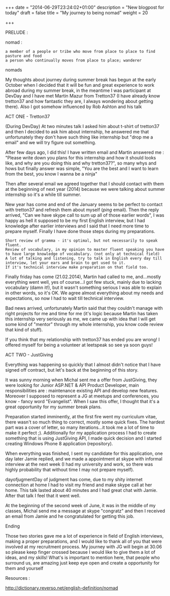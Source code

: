 +++
date = "2014-06-29T23:24:02+01:00"
description = "New blogpost for today"
draft = false
title = "My journey to being nomad"
weight = 20

+++

PRELUDE :

nomad :

    a member of a people or tribe who move from place to place to find pasture and food
    a person who continually moves from place to place; wanderer

nomads


My thoughts about journey during summer break has begun at the early October when I decided that it will be fun and great experience to work abroad during my summer break, in the meantime I was participant at DevDay and I have met Martin Mazur from Tretton37 (I have already know tretton37 and how fantastic they are, I always wondering about getting there). Also I got somehow influenced by Rob Ashton and his talk

ACT ONE - Tretton37

(During DevDay) At two minutes talk I asked him about t-shirt of tretton37 and then I decided to ask him about internship, he answered me that unfortunately they don't have such thing like internship but "drop me a email" and we will try figure out something.

After few days ago, I did this! I have written email and Martin answered me : "Please write down you plans for this internship and how it should looks like, and why are you doing this and why tretton37?", so many whys and hows but finally answer was simple, "You are the best and I want to learn from the best, you know I wanna be a ninja"

Then after several email we agreed together that I should contact with them at the beginning of next year (2014) because we were talking about summer internship so it's a while till summer.

New year has come and end of the January seems to be perfect to contact with tretton37 and refresh them about myself (*ping* email). Then the reply arrived, "Can we have skype call to sum up all of those earlier words", I was happy as hell it supposed to be my first English interview, but I had knowledge after earlier interviews and I said that I need more time to prepare myself. Finally I have done those steps during my preparations.

    Short review of gramma - it's optimal, but not necessarily to speak fluent. 
    Review of vocabulary, in my opinion to master fluent speaking you have to have large knowledge of vocabulary. (not only at technical field)
    A lot of talking and listening, try to talk in English every day till interview, let your ears and brain to get used to it.
    If it's technical interview make preparation on that field too.

Finally friday has come (21.02.2014), Martin had called to me, and...mostly everything went well, yes of course...I got few stuck, mainly due to lacking vocabulary (damn it!), but it wasn't something serious I was able to explain in other words, so it's OK. We agree almost everything about my needs and expectations, so now I had to wait till technical interview.

Bad news arrived, unfortunately Martin said that they couldn't manage with right projects for me and time for me (it's logic because Martin has taken this internship very seriously as me, we came up with idea that I will get some kind of "mentor" through my whole internship, you know code review that kind of stuff).

If you think that my relationship with tretton37 has ended you are wrong! I offered myself for being a volunteer at leetspeak so see ya soon guys!

ACT TWO - JustGiving

Everything was happening so quickly that I almost didn't notice that I have signed off contract, but let's back at the beginning of  this story.

It was sunny morning when Michal sent me a offer from JustGiving, they were looking for Junior ASP.NET & API Product Developer, main responsibilities are : maintenance existing API and develop new features. Moreover I supposed to represent a JG at meetups and conferences, you know - fancy word "Evangelist". When I saw this offer, I thought that it's a great opportunity for my summer break plans.

Preparation started imminently, at the first fire went my  curriculum vitae, there wasn't so much thing to correct, mostly some quick fixes. The hardest part was a cover of letter, so many iterations...it took me a lot of time to make it perfect ;). Additionally for my application process I had to create something that is using JustGiving API, I made quick decision and I started creating Windows Phone 8 application (repository).

When everything was finished, I sent my candidate for this application, one day later Jamie replied, and we made a appointment at skype with informal interview at the next week (I had my university and work, so there was highly probability that without time I may not prepare myself).

dayofjugmentDay of judgment has come, due to my shity internet connection at home I had to visit my friend and make skype call at her home. This talk lasted about 40 minutes and I had great chat with Jamie. After that talk I feel that it went well.

At the beginning of the second week of June, it was in the middle of my classes, Michal send me a message at skype "congratz" and then I received an email from Jamie and he congratulated for getting this job.

Ending

Those two stories gave me a lot of experience in field of English interviews, making a proper preparations, and I would like to thank all of you that were involved at my recruitment process. My journey with JG will begin at 30.06 so please keep finger crossed because I would like to give them a lot of ideas, and my skills! What's is important to mention here, that people who surround us, are amazing just keep eye open and create a opportunity for them and yourself

Resources :

http://dictionary.reverso.net/english-definition/nomad